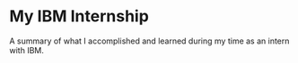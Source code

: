 # My IBM Internship
A summary of what I accomplished and learned during my time as an intern with IBM.
